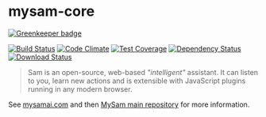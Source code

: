 # mysam-core

[![Greenkeeper badge](https://badges.greenkeeper.io/mysamai/mysam-core.svg)](https://greenkeeper.io/)

[![Build Status](https://travis-ci.org/mysamai/mysam-core.png?branch=master)](https://travis-ci.org/mysamai/mysam-core)
[![Code Climate](https://codeclimate.com/github/mysamai/mysam-core/badges/gpa.svg)](https://codeclimate.com/github/mysamai/mysam-core)
[![Test Coverage](https://codeclimate.com/github/mysamai/mysam-core/badges/coverage.svg)](https://codeclimate.com/github/mysamai/mysam-core/coverage)
[![Dependency Status](https://img.shields.io/david/mysamai/mysam-core.svg?style=flat-square)](https://david-dm.org/mysamai/mysam-core)
[![Download Status](https://img.shields.io/npm/dm/mysam.svg?style=flat-square)](https://www.npmjs.com/package/mysam)

> Sam is an open-source, web-based *"intelligent"* assistant. It can listen to you, learn new actions and is extensible with JavaScript plugins running in any modern browser.

See [mysamai.com](https://mysamai.com) and then [MySam main repository](https://github.com/mysamai/mysam) for more information.
